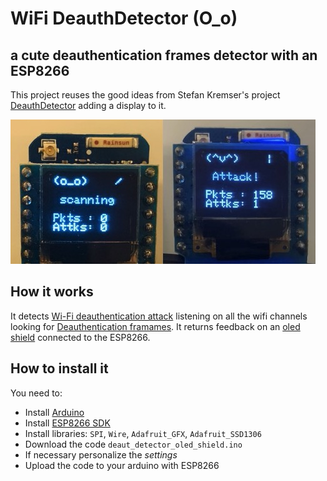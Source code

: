 # WiFi DeauthDetector (O_o) 
## a cute deauthentication frames detector with an ESP8266

This project reuses the good ideas from Stefan Kremser's project [DeauthDetector](https://github.com/spacehuhn/DeauthDetector) adding a display to it.

<img width="488" alt="WiFi DeauthDetector" src="images/img1.jpg">


## How it works

It detects [Wi-Fi deauthentication attack](https://en.wikipedia.org/wiki/Wi-Fi_deauthentication_attack) listening on all the wifi channels looking for [Deauthentication framames](https://mrncciew.com/2014/10/11/802-11-mgmt-deauth-disassociation-frames/). It returns feedback on an [oled shield](https://wiki.wemos.cc/products:d1_mini_shields:oled_shield) connected to the ESP8266.

## How to install it

You need to:
- Install [Arduino](https://www.arduino.cc/en/Main/Software)
- Install [ESP8266 SDK](https://github.com/esp8266/Arduino)
- Install libraries: `SPI`, `Wire`, `Adafruit_GFX`, `Adafruit_SSD1306`
- Download the code `deaut_detector_oled_shield.ino`
- If necessary personalize the _settings_
- Upload the code to your arduino with ESP8266
